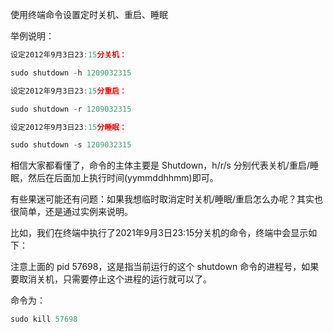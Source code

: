 使用终端命令设置定时关机、重启、睡眠

举例说明：

```js
设定2012年9月3日23:15分关机：

sudo shutdown -h 1209032315

设定2012年9月3日23:15分重启：

sudo shutdown -r 1209032315

设定2012年9月3日23:15分睡眠：

sudo shutdown -s 1209032315
```
相信大家都看懂了，命令的主体主要是 Shutdown，h/r/s 分别代表关机/重启/睡眠，然后在后面加上执行时间(yymmddhhmm)即可。

有些果迷可能还有问题：如果我想临时取消定时关机/睡眠/重启怎么办呢？其实也很简单，还是通过实例来说明。

比如，我们在终端中执行了2021年9月3日23:15分关机的命令，终端中会显示如下：


注意上面的 pid 57698，这是指当前运行的这个 shutdown 命令的进程号，如果要取消关机，只需要停止这个进程的运行就可以了。

命令为：
```js
sudo kill 57698
```